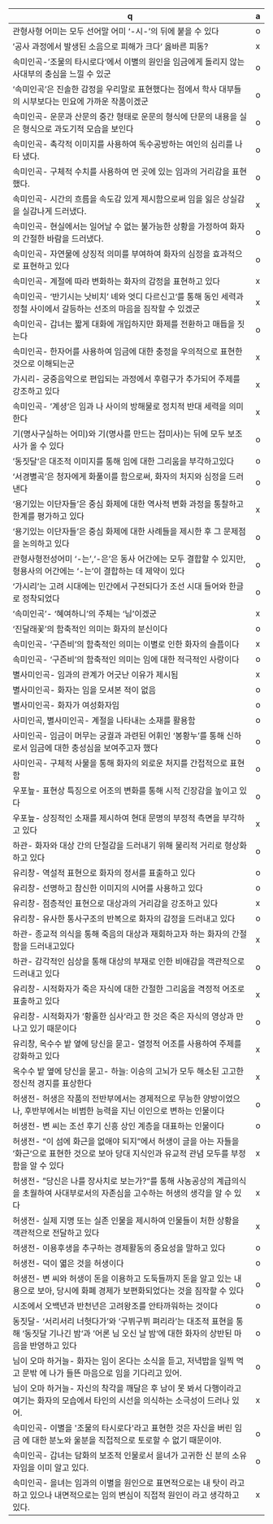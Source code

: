 q | a
---|---
관형사형 어미는 모두 선어말 어미 ‘-시-’의 뒤에 붙을 수 있다		| o
’공사 과정에서 발생된 소음으로 피해가 크다‘ 옳바른 피동?		| x
속미인곡-’조물의 타시로다‘에서 이별의 원인을 임금에게 돌리지 않는 사대부의 충심을 느낄 수 있군		| o
‘속미인곡’은 진솔한 감정을 우리말로 표현했다는 점에서 학사 대부들의 시부보다는 민요에 가까운 작품이겠군		| o
속미인곡- 운문과 산문의 중간 형태로 운문의 형식에 단문의 내용을 실은 형식으로 과도기적 모습을 보인다		| o
속미인곡- 촉각적 이미지를 사용하여 독수공방하는 여인의 심리를 나타 냈다.		| o
속미인곡- 구체적 수치를 사용하여 먼 곳에 있는 임과의 거리감을 표현 했다.		| o
속미인곡- 시간의 흐름을 속도감 있게 제시함으로써 임을 잃은 상실감 을 실감나게 드러냈다.		| x
속미인곡- 현실에서는 일어날 수 없는 불가능한 상황을 가정하여 화자 의 간절한 바람을 드러냈다.		| o
속미인곡- 자연물에 상징적 의미를 부여하여 화자의 심정을 효과적으로 표현하고 있다		| o
속미인곡- 계절에 따라 변화하는 화자의 감정을 표현하고 있다		| x
속미인곡- ‘반기시는 낫비치’ 녜와 엇디 다르신고‘를 통해 동인 세력과 정철 사이에서 갈등하는 선조의 마음을 짐작할 수 있겠군		| x
속미인곡- 갑녀는 짧게 대화에 개입하지만 화제를 전환하고 매듭을 짓는다		| o
속미인곡- 한자어를 사용하여 임금에 대한 충정을 우의적으로 표현한 것으로 이해되는군		| x
가시리- 궁중음악으로 편입되는 과정에서 후렴구가 추가되어 주제를 강조하고 있다		| x
속미인곡- ’계셩‘은 임과 나 사이의 방해물로 정치적 반대 세력을 의미한다		| x
기(명사구실하는 어미)와 기(명사를 만드는 접미사)는 뒤에 모두 보조사가 올 수 있다		| o
’동짓달‘은 대조적 이미지를 통해 임에 대한 그리움을 부각하고있다		| o
‘서경별곡’은 청자에게 화풀이를 함으로써, 화자의 처지와 심정을 드러낸다		| o
‘용기있는 이단자들’은 중심 화제에 대한 역사적 변화 과정을 통찰하고 한계를 평가하고 있다		| x
‘용기있는 이단자들’은 중심 화제에 대한 사례들을 제시한 후 그 문제점을 논의하고 있다		| o
관형사형전성어미 ‘-는’,‘-은’은 동사 어간에는 모두 결합할 수 있지만, 형용사의 어간에는 ‘-는’이 결합하는 데 제약이 있다		| o
‘가시리’는 고려 시대에는 민간에서 구전되다가 조선 시대 들어와 한글로 정착되었다		| o
‘속미인곡’- ‘혜여하니’의 주체는 ‘님’이겠군		| x
‘진달래꽃’의 함축적인 의미는 화자의 분신이다		| o
속미인곡- ‘구즌비’의 함축적인 의미는 이별로 인한 화자의 슬픔이다		| x
속미인곡- ‘구즌비’의 함축적인 의미는 임에 대한 적극적인 사랑이다		| o
별사미인곡- 임과의 관계가 어긋난 이유가 제시됨		| x
별사미인곡- 화자는 임을 모셔본 적이 없음		| o
별사미인곡- 화자가 여성화자임		| o
사미인곡, 별사미인곡- 계절을 나타내는 소재를 활용함		| o
사미인곡- 임금이 머무는 궁궐과 과련된 어휘인 ‘봉황누’를 통해 신하로서 임금에 대한 충성심을 보여주고자 했다		| o
사미인곡- 구체적 사물을 통해 화자의 외로운 처지를 간접적으로 표현함		| o
우포늪- 표현상 특징으로 어조의 변화를 통해 시적 긴장감을 높이고 있다		| o
우포늪- 상징적인 소재를 제시하여 현대 문명의 부정적 측면을 부각하고 있다		| x
하관- 화자와 대상 간의 단절감을 드러내기 위해 물리적 거리로 형상화하고 있다		| o
유리창- 역설적 표현으로 화자의 정서를 표출하고 있다		| o
유리창- 선명하고 참신한 이미지의 시어를 사용하고 있다		| o
유리창- 점층적인 표현으로 대상과의 거리감을 강조하고 있다		| x
유리창- 유사한 통사구조의 반복으로 화자의 감정을 드러내고 있다		| o
하관- 종교적 의식을 통해 죽음의 대상과 재회하고자 하는 화자의 간절함을 드러내고있다		| x
하관- 감각적인 심상을 통해 대상의 부재로 인한 비애감을 객관적으로 드러내고 있다		| o
유리창- 시적화자가 죽은 자식에 대한 간절한 그리움을 격정적 어조로 표출하고 있다		| x
유리창- 시적화자가 ’황홀한 심사‘라고 한 것은 죽은 자식의 영상과 만나고 있기 때문이다		| o
유리창, 옥수수 밭 옆에 당신을 묻고- 열정적 어조를 사용하여 주제를 강화하고 있다		| x
옥수수 밭 옆에 당신을 묻고- 하늘: 이승의 고뇌가 모두 해소된 고고한 정신적 경지를 표상한다		| x
허생전- 허생은 작품의 전반부에서는 경제적으로 무능한 양방이었으나, 후반부에서는 비범한 능력을 지닌 이인으로 변하는 인물이다	| o
허생전- 변 씨는 조선 후기 신흥 상인 계층을 대표하는 인물이다	| o
허생전- “이 섬에 화근을 없애야 되지”에서 허생이 글을 아는 자들을 ’화근‘으로 표현한 것으로 보아 당대 지식인과 유교적 관념 모두를 부정함을 알 수 있다	| x
허생전- ”당신은 나를 장사치로 보는가?“를 통해 사농공상의 계급의식을 초월하여 사대부로서의 자존심을 고수하는 허생의 생각을 알 수 있다	| x
허생전- 실제 지명 또는 실존 인물을 제시하여 인물들이 처한 상황을 객관적으로 전달하고 있다	| x
허생전- 이용후생을 추구하는 경제활동의 중요성을 말하고 있다	| o
허생전- 덕이 엷은 것을 허생이다	| o
허생전- 변 씨와 허생이 돈을 이용하고 도둑들까지 돈을 알고 있는 내용으로 보아, 당시에 화폐 경제가 보편화되었다는 것을 짐작할 수 있다	| o
시조에서 오백년과 반천년은 고려왕조를 안타까워하는 것이다	| o
동짓달- ‘서리서리 너헛다가’와 ‘구뷔구뷔 펴리라’는 대조적 표현을 통해 ‘동짓달 기나긴 밤‘과 ’어론 님 오신 날 밤‘에 대한 화자의 상반된 마음을 반영하고 있다	| o
님이 오마 하거늘- 화자는 임이 온다는 소식을 듣고, 저녁밥을 일찍 먹고 문밖 에 나가 들뜬 마음으로 임을 기다리고 있어.	| o
님이 오마 하거늘- 자신의 착각을 깨달은 후 남이 못 봐서 다행이라고 여기는 화자의 모습에서 타인의 시선을 의식하는 소극성이 드러나 있어.	| x
속미인곡- 이별을 '조물의 타시로다'라고 표현한 것은 자신을 버린 임금 에 대한 분노와 울분을 직접적으로 토로할 수 없기 때문이야.	| o
속미인곡- 갑녀는 담화의 보조적 인물로서 을녀가 고귀한 신 분의 소유자임을 이미 알고 있다.	| o
속미인곡-  을녀는 임과의 이별을 원인으로 표면적으로는 내 탓이 라고 하고 있으나 내면적으로는 임의 변심이 직접적 원인이 라고 생각하고 있다.	| x